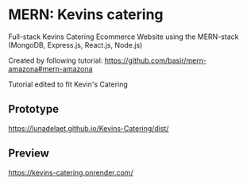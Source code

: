 # MERN: Kevins catering
Full-stack Kevins Catering Ecommerce Website using the MERN-stack (MongoDB, Express.js, React.js, Node.js)

Created by following tutorial: https://github.com/basir/mern-amazona#mern-amazona

Tutorial edited to fit Kevin's Catering


Prototype
-
https://lunadelaet.github.io/Kevins-Catering/dist/

Preview
-
https://kevins-catering.onrender.com/
